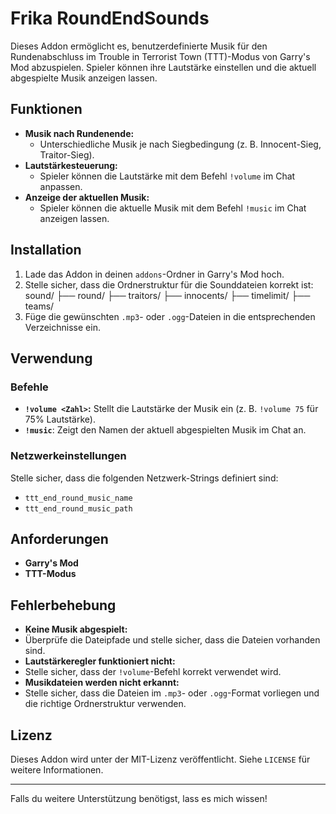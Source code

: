 # Frika RoundEndSounds
 
Dieses Addon ermöglicht es, benutzerdefinierte Musik für den Rundenabschluss im Trouble in Terrorist Town (TTT)-Modus von Garry's Mod abzuspielen. Spieler können ihre Lautstärke einstellen und die aktuell abgespielte Musik anzeigen lassen.

## Funktionen

- **Musik nach Rundenende:** 
  - Unterschiedliche Musik je nach Siegbedingung (z. B. Innocent-Sieg, Traitor-Sieg).
- **Lautstärkesteuerung:** 
  - Spieler können die Lautstärke mit dem Befehl `!volume` im Chat anpassen.
- **Anzeige der aktuellen Musik:** 
  - Spieler können die aktuelle Musik mit dem Befehl `!music` im Chat anzeigen lassen.

## Installation

1. Lade das Addon in deinen `addons`-Ordner in Garry's Mod hoch.
2. Stelle sicher, dass die Ordnerstruktur für die Sounddateien korrekt ist:
sound/ ├── round/ ├── traitors/ ├── innocents/ ├── timelimit/ ├── teams/
3. Füge die gewünschten `.mp3`- oder `.ogg`-Dateien in die entsprechenden Verzeichnisse ein.

## Verwendung

### Befehle
- **`!volume <Zahl>`:** Stellt die Lautstärke der Musik ein (z. B. `!volume 75` für 75% Lautstärke).
- **`!music`**: Zeigt den Namen der aktuell abgespielten Musik im Chat an.

### Netzwerkeinstellungen
Stelle sicher, dass die folgenden Netzwerk-Strings definiert sind:
- `ttt_end_round_music_name`
- `ttt_end_round_music_path`

## Anforderungen

- **Garry's Mod**
- **TTT-Modus**

## Fehlerbehebung

- **Keine Musik abgespielt:**
- Überprüfe die Dateipfade und stelle sicher, dass die Dateien vorhanden sind.
- **Lautstärkeregler funktioniert nicht:**
- Stelle sicher, dass der `!volume`-Befehl korrekt verwendet wird.
- **Musikdateien werden nicht erkannt:**
- Stelle sicher, dass die Dateien im `.mp3`- oder `.ogg`-Format vorliegen und die richtige Ordnerstruktur verwenden.

## Lizenz

Dieses Addon wird unter der MIT-Lizenz veröffentlicht. Siehe `LICENSE` für weitere Informationen.

---

Falls du weitere Unterstützung benötigst, lass es mich wissen!
